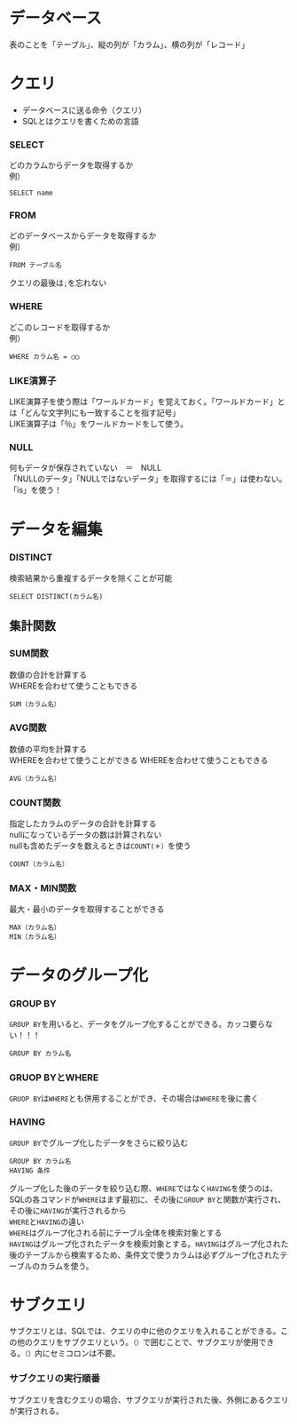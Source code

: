 # データベース
表のことを「テーブル」、縦の列が「カラム」、横の列が「レコード」

# クエリ
- データベースに送る命令（クエリ）
- SQLとはクエリを書くための言語

### SELECT
どのカラムからデータを取得するか<br>
例）
```
SELECT name
```
### FROM
どのデータベースからデータを取得するか<br>
例）
```
FROM テーブル名
```
クエリの最後は`;`を忘れない
### WHERE
どこのレコードを取得するか<br>
例）
```
WHERE カラム名 = ◯◯
```
### LIKE演算子
LIKE演算子を使う際は「ワールドカード」を覚えておく。「ワールドカード」とは「どんな文字列にも一致することを指す記号」<br>
LIKE演算子は「％」をワールドカードをして使う。

### NULL
何もデータが保存されていない　＝　NULL<br>
「NULLのデータ」「NULLではないデータ」を取得するには「＝」は使わない。「is」を使う！

# データを編集

### DISTINCT
検索結果から重複するデータを除くことが可能
```
SELECT DISTINCT(カラム名)
```
## 集計関数
### SUM関数
数値の合計を計算する<br>
WHEREを合わせて使うこともできる
```
SUM（カラム名）
```
### AVG関数
数値の平均を計算する<br>
WHEREを合わせて使うことができる
WHEREを合わせて使うこともできる
```
AVG（カラム名）
```
### COUNT関数
指定したカラムのデータの合計を計算する<br>
nullになっているデータの数は計算されない<br>
nullも含めたデータを数えるときは`COUNT(＊）`を使う
```
COUNT（カラム名）
```
### MAX・MIN関数
最大・最小のデータを取得することができる
```
MAX（カラム名）
MIN（カラム名）
```

# データのグループ化
### GROUP BY
`GROUP BY`を用いると、データをグループ化することができる。カッコ要らない！！！
```
GROUP BY カラム名
```

### GRUOP BYとWHERE
`GRUOP BY`は`WHERE`とも併用することができ、その場合は`WHERE`を後に書く

### HAVING
`GROUP BY`でグループ化したデータをさらに絞り込む
```
GROUP BY カラム名
HAVING 条件
```
グループ化した後のデータを絞り込む際、`WHERE`ではなく`HAVING`を使うのは、SQLの各コマンドが`WHERE`はまず最初に、その後に`GROUP BY`と関数が実行され、その後に`HAVING`が実行されるから<br>
`WHERE`と`HAVING`の違い<br>
`WHERE`はグループ化される前にテーブル全体を検索対象とする<br>
`HAVING`はグループ化されたデータを検索対象とする。`HAVING`はグループ化された後のテーブルから検索するため、条件文で使うカラムは必ずグループ化されたテーブルのカラムを使う。

# サブクエリ
サブクエリとは、SQLでは、クエリの中に他のクエリを入れることができる。この他のクエリをサブクエリという。`（）`で囲むことで、サブクエリが使用できる。`（）`内にセミコロンは不要。<br>
### サブクエリの実行順番
サブクエリを含むクエリの場合、サブクエリが実行された後、外側にあるクエリが実行される。
